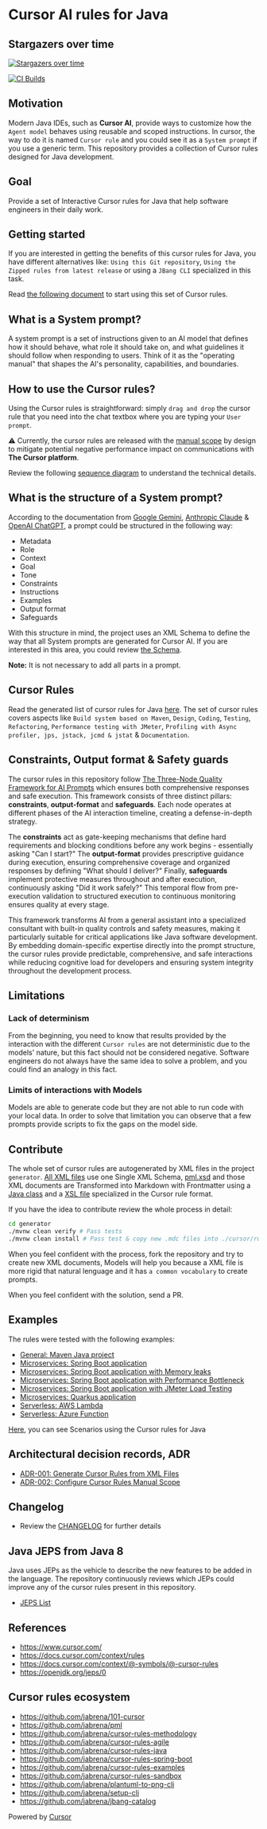 # Cursor AI rules for Java

## Stargazers over time
[![Stargazers over time](https://starchart.cc/jabrena/cursor-rules-java.svg?variant=light)](https://starchart.cc/jabrena/cursor-rules-java)

[![CI Builds](https://github.com/jabrena/cursor-rules-java/actions/workflows/maven.yaml/badge.svg)](https://github.com/jabrena/cursor-rules-java/actions/workflows/maven.yaml)

## Motivation

Modern Java IDEs, such as **Cursor AI**, provide ways to customize how the `Agent model` behaves using reusable and scoped instructions. In cursor, the way to do it is named `Cursor rule` and you could see it as a `System prompt` if you use a generic term. This repository provides a collection of Cursor rules designed for Java development.

## Goal

Provide a set of Interactive Cursor rules for Java that help software engineers in their daily work.

## Getting started

If you are interested in getting the benefits of this cursor rules for Java, you have different alternatives like: `Using this Git repository`, `Using the Zipped rules from latest release` or using a `JBang CLI` specialized in this task.

Read [the following document](./GETTING-STARTED.md) to start using this set of Cursor rules.

## What is a System prompt?

A system prompt is a set of instructions given to an AI model that defines how it should behave, what role it should take on, and what guidelines it should follow when responding to users. Think of it as the "operating manual" that shapes the AI's personality, capabilities, and boundaries.

## How to use the Cursor rules?

Using the Cursor rules is straightforward: simply `drag and drop` the cursor rule that you need into the chat textbox where you are typing your `User prompt`.

⚠️ Currently, the cursor rules are released with the [manual scope](https://docs.cursor.com/context/rules#rule-type) by design to mitigate potential negative performance impact on communications with **The Cursor platform**.

Review the following [sequence diagram](./docs/cursor-interaction-sequence.png) to understand the technical details.

## What is the structure of a System prompt?

According to the documentation from [Google Gemini](https://drive.google.com/file/d/1AbaBYbEa_EbPelsT40-vj64L-2IwUJHy/view), [Anthropic Claude](https://docs.anthropic.com/en/docs/build-with-claude/prompt-engineering/overview) & [OpenAI ChatGPT](https://chatgpt.com/share/686d1066-9e40-800b-ac7f-cc8df7e4c7d0), a prompt could be structured in the following way:

- Metadata
- Role
- Context
- Goal
- Tone
- Constraints
- Instructions
- Examples
- Output format
- Safeguards

With this structure in mind, the project uses an XML Schema to define the way that all System prompts are generated for Cursor AI. If you are interested in this area, you could review [the Schema](./generator/src/main/resources/pml.xsd).

**Note:** It is not necessary to add all parts in a prompt.

## Cursor Rules

Read the generated list of cursor rules for Java [here](./CURSOR-RULES-JAVA.md). The set of cursor rules covers aspects like `Build system based on Maven`, `Design`, `Coding`, `Testing`, `Refactoring`, `Performance testing with JMeter`, `Profiling with Async profiler, jps, jstack, jcmd & jstat` & `Documentation`.

## Constraints, Output format & Safety guards

The cursor rules in this repository follow [The Three-Node Quality Framework for AI Prompts](./docs/articles/prompt-quality-framework.md) which ensures both comprehensive responses and safe execution. This framework consists of three distinct pillars: **constraints**, **output-format** and **safeguards**. Each node operates at different phases of the AI interaction timeline, creating a defense-in-depth strategy.

The **constraints** act as gate-keeping mechanisms that define hard requirements and blocking conditions before any work begins - essentially asking "Can I start?" The **output-format** provides prescriptive guidance during execution, ensuring comprehensive coverage and organized responses by defining "What should I deliver?" Finally, **safeguards** implement protective measures throughout and after execution, continuously asking "Did it work safely?" This temporal flow from pre-execution validation to structured execution to continuous monitoring ensures quality at every stage.

This framework transforms AI from a general assistant into a specialized consultant with built-in quality controls and safety measures, making it particularly suitable for critical applications like Java software development. By embedding domain-specific expertise directly into the prompt structure, the cursor rules provide predictable, comprehensive, and safe interactions while reducing cognitive load for developers and ensuring system integrity throughout the development process.

## Limitations

### Lack of determinism

From the beginning, you need to know that results provided by the interaction with the different `Cursor rules` are not deterministic due to the models' nature, but this fact should not be considered negative. Software engineers do not always have the same idea to solve a problem, and you could find an analogy in this fact.

### Limits of interactions with Models

Models are able to generate code but they are not able to run code with your local data. In order to solve that limitation you can observe that a few prompts provide scripts to fix the gaps on the model side.

## Contribute

The whole set of cursor rules are autogenerated by XML files in the project `generator`.
[All XML files](./generator/src/main/resources/) use one Single XML Schema, [pml.xsd](./generator/src/main/resources/pml.xsd) and those XML documents are Transformed into Markdown with Frontmatter using a [Java class](./generator/src/main/java/info/jab/pml/CursorRulesGenerator.java) and a [XSL file](./generator/src/main/resources/cursor-rules.xsl) specialized in the Cursor rule format.

If you have the idea to contribute review the whole process in detail:

```bash
cd generator
./mvnw clean verify # Pass tests
./mvnw clean install # Pass test & copy new .mdc files into ./cursor/rules (The way to promote changes)
```

When you feel confident with the process, fork the repository and try to create new XML documents, Models will help you because a XML file is more rigid that natural lenguage and it has `a common vocabulary` to create prompts.

When you feel confident with the solution, send a PR.

## Examples

The rules were tested with the following examples:

- [General: Maven Java project](./examples/maven-demo/README.md)
- [Microservices: Spring Boot application](./examples/spring-boot-demo/implementation/README.md)
- [Microservices: Spring Boot application with Memory leaks](./examples/spring-boot-memory-leak-demo/README.md)
- [Microservices: Spring Boot application with Performance Bottleneck](./examples/spring-boot-performance-bottleneck-demo/README.md)
- [Microservices: Spring Boot application with JMeter Load Testing](./examples/spring-boot-jmeter-demo/README.md)
- [Microservices: Quarkus application](./examples/quarkus-demo/README.md)
- [Serverless: AWS Lambda](./examples/aws-lambda-hello-world/README.md)
- [Serverless: Azure Function](./examples/azure-function-hello-world/README.md)

[Here](./examples/README.md), you can see Scenarios using the Cursor rules for Java

## Architectural decision records, ADR

- [ADR-001: Generate Cursor Rules from XML Files](./docs/adr/ADR-001-generate-cursor-rules-from-xml-files.md)
- [ADR-002: Configure Cursor Rules Manual Scope](./docs/adr/ADR-002-configure-cursor-rules-manual-scope.md)

## Changelog

- Review the [CHANGELOG](./CHANGELOG.md) for further details

## Java JEPS from Java 8

Java uses JEPs as the vehicle to describe the new features to be added in the language. The repository continuously reviews which JEPs could improve any of the cursor rules present in this repository.

- [JEPS List](./docs/jeps/All-JEPS.md)

## References

- https://www.cursor.com/
- https://docs.cursor.com/context/rules
- https://docs.cursor.com/context/@-symbols/@-cursor-rules
- https://openjdk.org/jeps/0

## Cursor rules ecosystem

- https://github.com/jabrena/101-cursor
- https://github.com/jabrena/pml
- https://github.com/jabrena/cursor-rules-methodology
- https://github.com/jabrena/cursor-rules-agile
- https://github.com/jabrena/cursor-rules-java
- https://github.com/jabrena/cursor-rules-spring-boot
- https://github.com/jabrena/cursor-rules-examples
- https://github.com/jabrena/cursor-rules-sandbox
- https://github.com/jabrena/plantuml-to-png-cli
- https://github.com/jabrena/setup-cli
- https://github.com/jabrena/jbang-catalog

Powered by [Cursor](https://www.cursor.com/)
